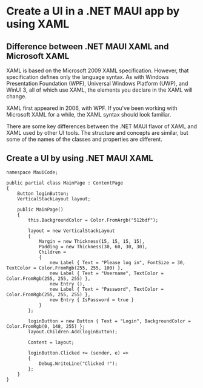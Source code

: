 # Create a UI in a .NET MAUI app by using XAML

## Difference between .NET MAUI XAML and Microsoft XAML

XAML is based on the Microsoft 2009 XAML specification. However, that specification defines only the language syntax. As with Windows Presentation Foundation (WPF), Universal Windows Platform (UWP), and WinUI 3, all of which use XAML, the elements you declare in the XAML will change.

XAML first appeared in 2006, with WPF. If you've been working with Microsoft XAML for a while, the XAML syntax should look familiar.

There are some key differences between the .NET MAUI flavor of XAML and XAML used by other UI tools. The structure and concepts are similar, but some of the names of the classes and properties are different.

## Create a UI by using .NET MAUI XAML

```
namespace MauiCode;

public partial class MainPage : ContentPage
{
    Button loginButton;
    VerticalStackLayout layout;

    public MainPage()
    {
        this.BackgroundColor = Color.FromArgb("512bdf");

        layout = new VerticalStackLayout
        {
            Margin = new Thickness(15, 15, 15, 15),
            Padding = new Thickness(30, 60, 30, 30),
            Children =
            {
                new Label { Text = "Please log in", FontSize = 30, TextColor = Color.FromRgb(255, 255, 100) },
                new Label { Text = "Username", TextColor = Color.FromRgb(255, 255, 255) },
                new Entry (),
                new Label { Text = "Password", TextColor = Color.FromRgb(255, 255, 255) },
                new Entry { IsPassword = true }
            }
        };

        loginButton = new Button { Text = "Login", BackgroundColor = Color.FromRgb(0, 148, 255) };
        layout.Children.Add(loginButton);

        Content = layout;

        loginButton.Clicked += (sender, e) =>
        {
            Debug.WriteLine("Clicked !");
        };
    }
}
```
